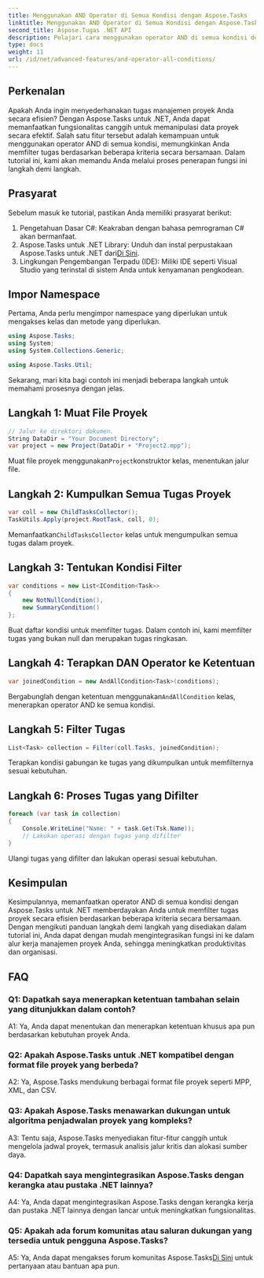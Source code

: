 ```yaml
---
title: Menggunakan AND Operator di Semua Kondisi dengan Aspose.Tasks
linktitle: Menggunakan AND Operator di Semua Kondisi dengan Aspose.Tasks
second_title: Aspose.Tugas .NET API
description: Pelajari cara menggunakan operator AND di semua kondisi dengan Aspose.Tasks untuk .NET guna memfilter tugas proyek secara efisien.
type: docs
weight: 11
url: /id/net/advanced-features/and-operator-all-conditions/
---
```

## Perkenalan

Apakah Anda ingin menyederhanakan tugas manajemen proyek Anda secara efisien? Dengan Aspose.Tasks untuk .NET, Anda dapat memanfaatkan fungsionalitas canggih untuk memanipulasi data proyek secara efektif. Salah satu fitur tersebut adalah kemampuan untuk menggunakan operator AND di semua kondisi, memungkinkan Anda memfilter tugas berdasarkan beberapa kriteria secara bersamaan. Dalam tutorial ini, kami akan memandu Anda melalui proses penerapan fungsi ini langkah demi langkah.

## Prasyarat

Sebelum masuk ke tutorial, pastikan Anda memiliki prasyarat berikut:

1. Pengetahuan Dasar C#: Keakraban dengan bahasa pemrograman C# akan bermanfaat.
2.  Aspose.Tasks untuk .NET Library: Unduh dan instal perpustakaan Aspose.Tasks untuk .NET dari[Di Sini](https://releases.aspose.com/tasks/net/).
3. Lingkungan Pengembangan Terpadu (IDE): Miliki IDE seperti Visual Studio yang terinstal di sistem Anda untuk kenyamanan pengkodean.

## Impor Namespace

Pertama, Anda perlu mengimpor namespace yang diperlukan untuk mengakses kelas dan metode yang diperlukan.

```csharp
using Aspose.Tasks;
using System;
using System.Collections.Generic;

using Aspose.Tasks.Util;

```

Sekarang, mari kita bagi contoh ini menjadi beberapa langkah untuk memahami prosesnya dengan jelas.

## Langkah 1: Muat File Proyek

```csharp
// Jalur ke direktori dokumen.
String DataDir = "Your Document Directory";
var project = new Project(DataDir + "Project2.mpp");
```

 Muat file proyek menggunakan`Project`konstruktor kelas, menentukan jalur file.

## Langkah 2: Kumpulkan Semua Tugas Proyek

```csharp
var coll = new ChildTasksCollector();
TaskUtils.Apply(project.RootTask, coll, 0);
```

 Memanfaatkan`ChildTasksCollector` kelas untuk mengumpulkan semua tugas dalam proyek.

## Langkah 3: Tentukan Kondisi Filter

```csharp
var conditions = new List<ICondition<Task>>
{
    new NotNullCondition(),
    new SummaryCondition()
};
```

Buat daftar kondisi untuk memfilter tugas. Dalam contoh ini, kami memfilter tugas yang bukan null dan merupakan tugas ringkasan.

## Langkah 4: Terapkan DAN Operator ke Ketentuan

```csharp
var joinedCondition = new AndAllCondition<Task>(conditions);
```

 Bergabunglah dengan ketentuan menggunakan`AndAllCondition` kelas, menerapkan operator AND ke semua kondisi.

## Langkah 5: Filter Tugas

```csharp
List<Task> collection = Filter(coll.Tasks, joinedCondition);
```

Terapkan kondisi gabungan ke tugas yang dikumpulkan untuk memfilternya sesuai kebutuhan.

## Langkah 6: Proses Tugas yang Difilter

```csharp
foreach (var task in collection)
{
    Console.WriteLine("Name: " + task.Get(Tsk.Name));
    // Lakukan operasi dengan tugas yang difilter
}
```

Ulangi tugas yang difilter dan lakukan operasi sesuai kebutuhan.

## Kesimpulan

Kesimpulannya, memanfaatkan operator AND di semua kondisi dengan Aspose.Tasks untuk .NET memberdayakan Anda untuk memfilter tugas proyek secara efisien berdasarkan beberapa kriteria secara bersamaan. Dengan mengikuti panduan langkah demi langkah yang disediakan dalam tutorial ini, Anda dapat dengan mudah mengintegrasikan fungsi ini ke dalam alur kerja manajemen proyek Anda, sehingga meningkatkan produktivitas dan organisasi.

## FAQ

### Q1: Dapatkah saya menerapkan ketentuan tambahan selain yang ditunjukkan dalam contoh?

A1: Ya, Anda dapat menentukan dan menerapkan ketentuan khusus apa pun berdasarkan kebutuhan proyek Anda.

### Q2: Apakah Aspose.Tasks untuk .NET kompatibel dengan format file proyek yang berbeda?

A2: Ya, Aspose.Tasks mendukung berbagai format file proyek seperti MPP, XML, dan CSV.

### Q3: Apakah Aspose.Tasks menawarkan dukungan untuk algoritma penjadwalan proyek yang kompleks?

A3: Tentu saja, Aspose.Tasks menyediakan fitur-fitur canggih untuk mengelola jadwal proyek, termasuk analisis jalur kritis dan alokasi sumber daya.

### Q4: Dapatkah saya mengintegrasikan Aspose.Tasks dengan kerangka atau pustaka .NET lainnya?

A4: Ya, Anda dapat mengintegrasikan Aspose.Tasks dengan kerangka kerja dan pustaka .NET lainnya dengan lancar untuk meningkatkan fungsionalitas.

### Q5: Apakah ada forum komunitas atau saluran dukungan yang tersedia untuk pengguna Aspose.Tasks?

 A5: Ya, Anda dapat mengakses forum komunitas Aspose.Tasks[Di Sini](https://forum.aspose.com/c/tasks/15) untuk pertanyaan atau bantuan apa pun.